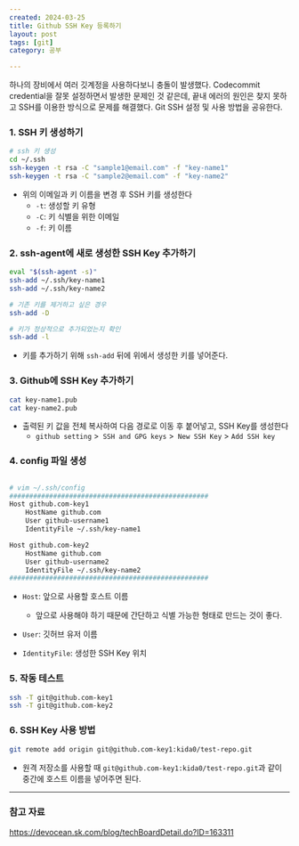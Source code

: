 ```yaml
---
created: 2024-03-25
title: Github SSH Key 등록하기
layout: post
tags: [git]
category: 공부

---
```




하나의 장비에서 여러 깃계정을 사용하다보니 충돌이 발생했다. Codecommit credential을 잘못 설정하면서 발생한 문제인 것 같은데, 끝내 에러의 원인은 찾지 못하고 SSH를 이용한 방식으로 문제를 해결했다. Git SSH 설정 및 사용 방법을 공유한다.



### 1. SSH 키 생성하기

```bash
# ssh 키 생성
cd ~/.ssh
ssh-keygen -t rsa -C "sample1@email.com" -f "key-name1"
ssh-keygen -t rsa -C "sample2@email.com" -f "key-name2"
```

* 위의 이메일과 키 이름을 변경 후 SSH 키를 생성한다
  * `-t`: 생성할 키 유형
  * `-C`: 키 식별을 위한 이메일
  * `-f`: 키 이름



### 2. ssh-agent에 새로 생성한 SSH Key 추가하기

```bash
eval "$(ssh-agent -s)"
ssh-add ~/.ssh/key-name1
ssh-add ~/.ssh/key-name2

# 기존 키를 제거하고 싶은 경우
ssh-add -D

# 키가 정상적으로 추가되었는지 확인
ssh-add -l
```

* 키를 추가하기 위해 `ssh-add` 뒤에 위에서 생성한 키를 넣어준다.



### 3. Github에 SSH Key 추가하기

```bash 
cat key-name1.pub
cat key-name2.pub
```

* 출력된 키 값을 전체 복사하여 다음 경로로 이동 후 붙어넣고, SSH Key를 생성한다
  * `github setting` >` SSH and GPG keys` >` New SSH Key` > `Add SSH key`



### 4. config 파일 생성

```bash

# vim ~/.ssh/config
##################################################
Host github.com-key1
    HostName github.com
    User github-username1
    IdentityFile ~/.ssh/key-name1

Host github.com-key2
    HostName github.com
    User github-username2
    IdentityFile ~/.ssh/key-name2    
##################################################
```

* `Host`: 앞으로 사용할 호스트 이름
  * 앞으로 사용해야 하기 때문에 간단하고 식별 가능한 형태로 만드는 것이 좋다.

* `User`: 깃허브 유저 이름
* `IdentityFile`: 생성한 SSH Key 위치



### 5. 작동 테스트

```bash
ssh -T git@github.com-key1
ssh -T git@github.com-key2
```



### 6. SSH Key 사용 방법

```bash
git remote add origin git@github.com-key1:kida0/test-repo.git
```

* 원격 저장소를 사용할 때 `git@github.com-key1:kida0/test-repo.git`과 같이 중간에 호스트 이름을 넣어주면 된다.





---

### 참고 자료

https://devocean.sk.com/blog/techBoardDetail.do?ID=163311
